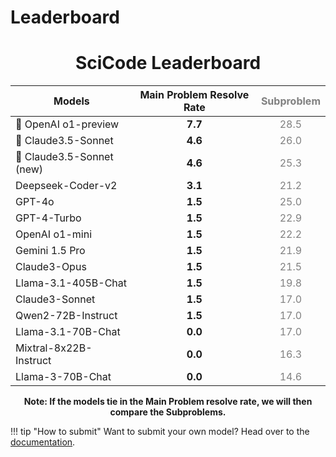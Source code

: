 # Leaderboard

<center>

# SciCode Leaderboard

| Models                   | Main Problem Resolve Rate           | <span style="color:grey">Subproblem</span>            |
|--------------------------|-------------------------------------|-------------------------------------|
| 🥇 OpenAI o1-preview      | <div align="center">**7.7**</div>       | <div align="center" style="color:grey">28.5</div>     |
| 🥈 Claude3.5-Sonnet       | <div align="center">**4.6**</div>       | <div align="center" style="color:grey">26.0</div>     |
| 🥉 Claude3.5-Sonnet (new) | <div align="center">**4.6**</div>       | <div align="center" style="color:grey">25.3</div>     |
| Deepseek-Coder-v2        | <div align="center">**3.1**</div>       | <div align="center" style="color:grey">21.2</div>     |
| GPT-4o                   | <div align="center">**1.5**</div>       | <div align="center" style="color:grey">25.0</div>     |
| GPT-4-Turbo              | <div align="center">**1.5**</div>       | <div align="center" style="color:grey">22.9</div>     |
| OpenAI o1-mini           | <div align="center">**1.5**</div>       | <div align="center" style="color:grey">22.2</div>     |
| Gemini 1.5 Pro           | <div align="center">**1.5**</div>       | <div align="center" style="color:grey">21.9</div>     |
| Claude3-Opus             | <div align="center">**1.5**</div>       | <div align="center" style="color:grey">21.5</div>     |
| Llama-3.1-405B-Chat      | <div align="center">**1.5**</div>       | <div align="center" style="color:grey">19.8</div>     |
| Claude3-Sonnet           | <div align="center">**1.5**</div>       | <div align="center" style="color:grey">17.0</div>     |
| Qwen2-72B-Instruct       | <div align="center">**1.5**</div>       | <div align="center" style="color:grey">17.0</div>     |
| Llama-3.1-70B-Chat       | <div align="center">**0.0**</div>       | <div align="center" style="color:grey">17.0</div>     |
| Mixtral-8x22B-Instruct   | <div align="center">**0.0**</div>       | <div align="center" style="color:grey">16.3</div>     |
| Llama-3-70B-Chat         | <div align="center">**0.0**</div>       | <div align="center" style="color:grey">14.6</div>     |

**Note: If the models tie in the Main Problem resolve rate, we will then compare the Subproblems.**

<!-- Once you've added the results to the submission repository,
     bring back the table here -->
<!-- include-markdown "leaderboard_table.md" -->

</center>

!!! tip "How to submit"
    Want to submit your own model? Head over to the [documentation](docs/index.md).
